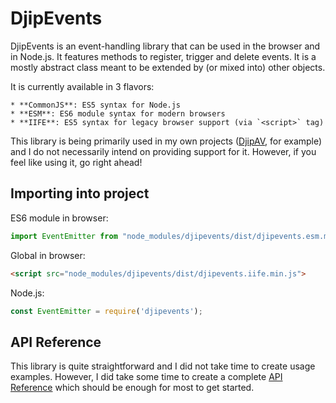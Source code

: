 # DjipEvents

DjipEvents is an event-handling library that can be used in the browser and in Node.js. It features
methods to register, trigger and delete events. It is a mostly abstract class meant to be extended 
by (or mixed into) other objects. 
 
It is currently available in 3 flavors:

    * **CommonJS**: ES5 syntax for Node.js
    * **ESM**: ES6 module syntax for modern browsers
    * **IIFE**: ES5 syntax for legacy browser support (via `<script>` tag)

This library is being primarily used in my own projects ([DjipAV](https://github.com/djipco/djipav), 
for example) and I do not necessarily intend on providing support for it. However, if you feel like 
using it, go right ahead!

## Importing into project

ES6 module in browser:

```javascript
import EventEmitter from "node_modules/djipevents/dist/djipevents.esm.min.js";
```

Global in browser:

```html
<script src="node_modules/djipevents/dist/djipevents.iife.min.js">
```

Node.js:

```javascript
const EventEmitter = require('djipevents');
```

## API Reference

This library is quite straightforward and I did not take time to create usage examples. However, I 
did take some time to create a complete [API Reference](https://djipco.github.io/djipevents/) which
should be enough for most to get started.
